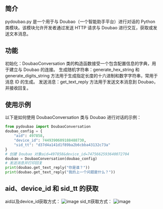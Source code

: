 ## 简介

pydoubao.py 是一个用于与 Doubao（一个智能助手平台）进行对话的 Python 类模块。该模块允许开发者通过发送 HTTP 请求与 Doubao 进行交互，获取或发送文本消息。

## 功能

初始化：DoubaoConversation 类的构造函数接受一个包含配置信息的字典，用于建立与 Doubao 的连接。
生成随机字符串：generate_hex_string 和 generate_digits_string 方法用于生成指定长度的十六进制和数字字符串，常用于消息 ID 的生成。
发送消息：get_text_reply 方法用于发送文本消息到 Doubao，并接收回复。
## 使用示例

以下是如何使用 DoubaoConversation 类与 Doubao 进行对话的示例：

```python
from pydoubao import DoubaoConversation
doubao_config = {
    "aid": 497858,
    "device_id": 7449390609188488730,
    "sid_tt": "d37d4a141d1f89ba2b6cbba43132c73a"
}
# 创建 Doubao 对象aid=497858&device_id=7475662593640072704
doubao = DoubaoConversation(doubao_config)
# 发送消息并打印回复
print(doubao.get_text_reply("你是谁？"))
print(doubao.get_text_reply("我的上一个问题是什么？"))
```
## aid、device_id 和 sid_tt 的获取
aid以及device_id获取方式：
![image](doc/aid以及device_id获取方式.png)
sid_tt获取方式：
![image](doc/sid_tt获取方式.png)
